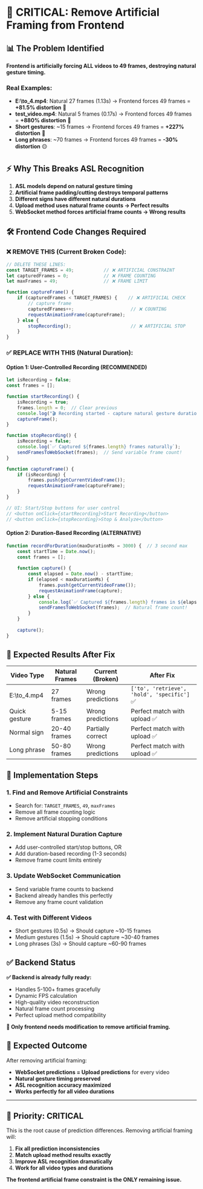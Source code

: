 # 🚨 CRITICAL: Remove Artificial Framing from Frontend

## 📊 **The Problem Identified**

**Frontend is artificially forcing ALL videos to 49 frames, destroying natural gesture timing.**

### Real Examples:
- **E:\to_4.mp4**: Natural 27 frames (1.13s) → Frontend forces 49 frames = **+81.5% distortion** 🔴
- **test_video.mp4**: Natural 5 frames (0.17s) → Frontend forces 49 frames = **+880% distortion** 🔴  
- **Short gestures**: ~15 frames → Frontend forces 49 frames = **+227% distortion** 🔴
- **Long phrases**: ~70 frames → Frontend forces 49 frames = **-30% distortion** 🟡

## ⚡ **Why This Breaks ASL Recognition**

1. **ASL models depend on natural gesture timing**
2. **Artificial frame padding/cutting destroys temporal patterns**  
3. **Different signs have different natural durations**
4. **Upload method uses natural frame counts → Perfect results**
5. **WebSocket method forces artificial frame counts → Wrong results**

## 🛠️ **Frontend Code Changes Required**

### ❌ **REMOVE THIS (Current Broken Code):**
```javascript
// DELETE THESE LINES:
const TARGET_FRAMES = 49;           // ❌ ARTIFICIAL CONSTRAINT
let capturedFrames = 0;             // ❌ FRAME COUNTING
let maxFrames = 49;                 // ❌ FRAME LIMIT

function captureFrame() {
    if (capturedFrames < TARGET_FRAMES) {    // ❌ ARTIFICIAL CHECK
        // capture frame
        capturedFrames++;                     // ❌ COUNTING
        requestAnimationFrame(captureFrame);
    } else {
        stopRecording();                      // ❌ ARTIFICIAL STOP
    }
}
```

### ✅ **REPLACE WITH THIS (Natural Duration):**

#### **Option 1: User-Controlled Recording (RECOMMENDED)**
```javascript
let isRecording = false;
const frames = [];

function startRecording() {
    isRecording = true;
    frames.length = 0;  // Clear previous
    console.log("🎬 Recording started - capture natural gesture duration");
    captureFrame();
}

function stopRecording() {
    isRecording = false;
    console.log(`✅ Captured ${frames.length} frames naturally`);
    sendFramesToWebSocket(frames);  // Send variable frame count!
}

function captureFrame() {
    if (isRecording) {
        frames.push(getCurrentVideoFrame());
        requestAnimationFrame(captureFrame);
    }
}

// UI: Start/Stop buttons for user control
// <button onClick={startRecording}>Start Recording</button>
// <button onClick={stopRecording}>Stop & Analyze</button>
```

#### **Option 2: Duration-Based Recording (ALTERNATIVE)**
```javascript
function recordForDuration(maxDurationMs = 3000) {  // 3 second max
    const startTime = Date.now();
    const frames = [];
    
    function capture() {
        const elapsed = Date.now() - startTime;
        if (elapsed < maxDurationMs) {
            frames.push(getCurrentVideoFrame());
            requestAnimationFrame(capture);
        } else {
            console.log(`✅ Captured ${frames.length} frames in ${elapsed}ms`);
            sendFramesToWebSocket(frames);  // Natural frame count!
        }
    }
    
    capture();
}
```

## 🎯 **Expected Results After Fix**

| Video Type | Natural Frames | Current (Broken) | After Fix |
|------------|----------------|------------------|-----------|
| E:\to_4.mp4 | 27 frames | Wrong predictions | `['to', 'retrieve', 'hold', 'specific']` ✅ |
| Quick gesture | 5-15 frames | Wrong predictions | Perfect match with upload ✅ |
| Normal sign | 20-40 frames | Partially correct | Perfect match with upload ✅ |
| Long phrase | 50-80 frames | Wrong predictions | Perfect match with upload ✅ |

## 🚀 **Implementation Steps**

### 1. **Find and Remove Artificial Constraints**
- Search for: `TARGET_FRAMES`, `49`, `maxFrames`
- Remove all frame counting logic
- Remove artificial stopping conditions

### 2. **Implement Natural Duration Capture**
- Add user-controlled start/stop buttons, OR
- Add duration-based recording (1-3 seconds)
- Remove frame count limits entirely

### 3. **Update WebSocket Communication**
- Send variable frame counts to backend
- Backend already handles this perfectly
- Remove any frame count validation

### 4. **Test with Different Videos**
- Short gestures (0.5s) → Should capture ~10-15 frames
- Medium gestures (1.5s) → Should capture ~30-40 frames  
- Long phrases (3s) → Should capture ~60-90 frames

## ✅ **Backend Status**

**✅ Backend is already fully ready:**
- Handles 5-100+ frames gracefully
- Dynamic FPS calculation
- High-quality video reconstruction
- Natural frame count processing
- Perfect upload method compatibility

**🎯 Only frontend needs modification to remove artificial framing.**

## 🎉 **Expected Outcome**

After removing artificial framing:
- **WebSocket predictions = Upload predictions** for every video
- **Natural gesture timing preserved**
- **ASL recognition accuracy maximized**  
- **Works perfectly for all video durations**

---

## 🚨 **Priority: CRITICAL**

This is the root cause of prediction differences. Removing artificial framing will:
1. **Fix all prediction inconsistencies**
2. **Match upload method results exactly**
3. **Improve ASL recognition dramatically**
4. **Work for all video types and durations**

**The frontend artificial frame constraint is the ONLY remaining issue.**
